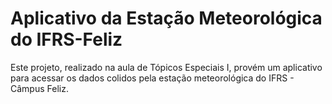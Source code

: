 # Aplicativo da Estação Meteorológica do IFRS-Feliz

Este projeto, realizado na aula de Tópicos Especiais I, provém um aplicativo para acessar os dados colidos pela estação
meteorológica do IFRS - Câmpus Feliz.
